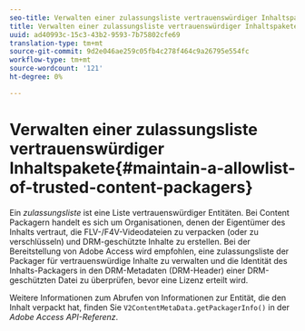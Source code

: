 ```yaml
---
seo-title: Verwalten einer zulassungsliste vertrauenswürdiger Inhaltspakete
title: Verwalten einer zulassungsliste vertrauenswürdiger Inhaltspakete
uuid: ad40993c-15c3-43b2-9593-7b75802cfe69
translation-type: tm+mt
source-git-commit: 9d2e046ae259c05fb4c278f464c9a26795e554fc
workflow-type: tm+mt
source-wordcount: '121'
ht-degree: 0%

---
```



# Verwalten einer zulassungsliste vertrauenswürdiger Inhaltspakete{#maintain-a-allowlist-of-trusted-content-packagers}

Ein *zulassungsliste* ist eine Liste vertrauenswürdiger Entitäten. Bei Content Packagern handelt es sich um Organisationen, denen der Eigentümer des Inhalts vertraut, die FLV-/F4V-Videodateien zu verpacken (oder zu verschlüsseln) und DRM-geschützte Inhalte zu erstellen. Bei der Bereitstellung von Adobe Access wird empfohlen, eine zulassungsliste der Packager für vertrauenswürdige Inhalte zu verwalten und die Identität des Inhalts-Packagers in den DRM-Metadaten (DRM-Header) einer DRM-geschützten Datei zu überprüfen, bevor eine Lizenz erteilt wird.

Weitere Informationen zum Abrufen von Informationen zur Entität, die den Inhalt verpackt hat, finden Sie `V2ContentMetaData.getPackagerInfo()` in der *Adobe Access API-Referenz*.
